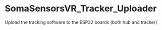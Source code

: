 # SomaSensorsVR_Tracker_Uploader
Upload the tracking software to the ESP32 boards (both hub and tracker)
